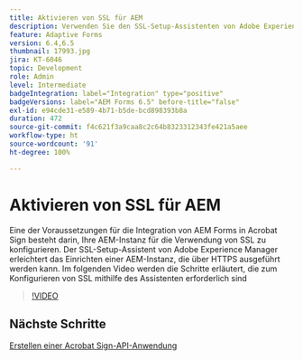 ```yaml
---
title: Aktivieren von SSL für AEM
description: Verwenden Sie den SSL-Setup-Assistenten von Adobe Experience Manager, um eine AEM-Instanz einzurichten, die über HTTPS ausgeführt wird.
feature: Adaptive Forms
version: 6.4,6.5
thumbnail: 17993.jpg
jira: KT-6046
topic: Development
role: Admin
level: Intermediate
badgeIntegration: label="Integration" type="positive"
badgeVersions: label="AEM Forms 6.5" before-title="false"
exl-id: e94cde31-e589-4b71-b5de-bcd898393b8a
duration: 472
source-git-commit: f4c621f3a9caa8c2c64b8323312343fe421a5aee
workflow-type: ht
source-wordcount: '91'
ht-degree: 100%

---
```


# Aktivieren von SSL für AEM

Eine der Voraussetzungen für die Integration von AEM Forms in Acrobat Sign besteht darin, Ihre AEM-Instanz für die Verwendung von SSL zu konfigurieren. Der SSL-Setup-Assistent von Adobe Experience Manager erleichtert das Einrichten einer AEM-Instanz, die über HTTPS ausgeführt werden kann.
Im folgenden Video werden die Schritte erläutert, die zum Konfigurieren von SSL mithilfe des Assistenten erforderlich sind

>[!VIDEO](https://video.tv.adobe.com/v/17993?learn=on)

## Nächste Schritte

[Erstellen einer Acrobat Sign-API-Anwendung](./create-adobe-sign-api-application.md)

